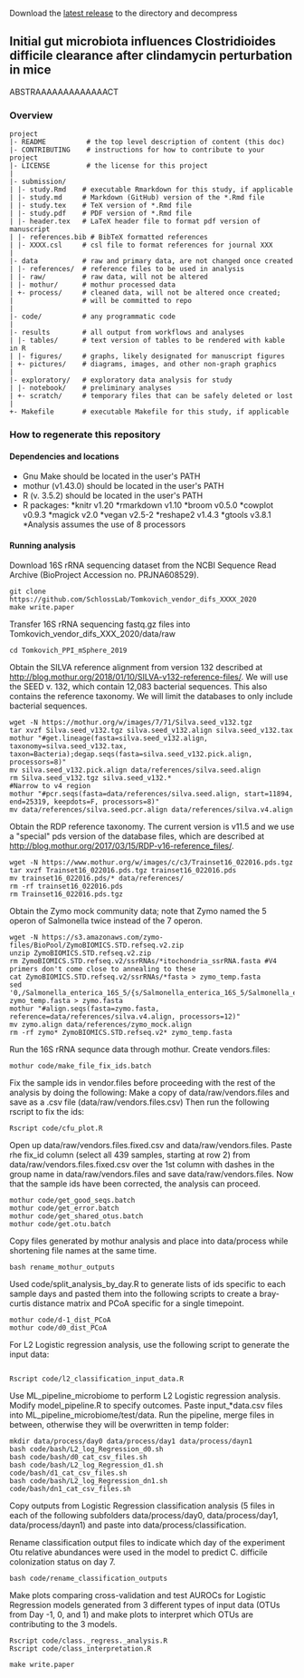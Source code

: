 Download the [latest release](https://github.com/SchlossLab/new_project/releases/latest) to the directory and decompress


## Initial gut microbiota influences Clostridioides difficile clearance after clindamycin perturbation in mice

ABSTRAAAAAAAAAAAAACT




### Overview

	project
	|- README          # the top level description of content (this doc)
	|- CONTRIBUTING    # instructions for how to contribute to your project
	|- LICENSE         # the license for this project
	|
	|- submission/
	| |- study.Rmd    # executable Rmarkdown for this study, if applicable
	| |- study.md     # Markdown (GitHub) version of the *.Rmd file
	| |- study.tex    # TeX version of *.Rmd file
	| |- study.pdf    # PDF version of *.Rmd file
	| |- header.tex   # LaTeX header file to format pdf version of manuscript
	| |- references.bib # BibTeX formatted references
	| |- XXXX.csl     # csl file to format references for journal XXX
	|
	|- data           # raw and primary data, are not changed once created
	| |- references/  # reference files to be used in analysis
	| |- raw/         # raw data, will not be altered
	| |- mothur/      # mothur processed data
	| +- process/     # cleaned data, will not be altered once created;
	|                 # will be committed to repo
	|
	|- code/          # any programmatic code
	|
	|- results        # all output from workflows and analyses
	| |- tables/      # text version of tables to be rendered with kable in R
	| |- figures/     # graphs, likely designated for manuscript figures
	| +- pictures/    # diagrams, images, and other non-graph graphics
	|
	|- exploratory/   # exploratory data analysis for study
	| |- notebook/    # preliminary analyses
	| +- scratch/     # temporary files that can be safely deleted or lost
	|
	+- Makefile       # executable Makefile for this study, if applicable


### How to regenerate this repository

#### Dependencies and locations
* Gnu Make should be located in the user's PATH
* mothur (v1.43.0) should be located in the user's PATH
* R (v. 3.5.2) should be located in the user's PATH
* R packages:
  *knitr v1.20
  *rmarkdown v1.10
  *broom v0.5.0
  *cowplot v0.9.3
  *magick v2.0
  *vegan v2.5-2
  *reshape2 v1.4.3
  *gtools v3.8.1
*Analysis assumes the use of 8 processors  


#### Running analysis
Download 16S rRNA sequencing dataset from the NCBI Sequence Read Archive (BioProject Accession no. PRJNA608529).
```
git clone https://github.com/SchlossLab/Tomkovich_vendor_difs_XXXX_2020
make write.paper
```
Transfer 16S rRNA sequencing fastq.gz files into Tomkovich_vendor_difs_XXX_2020/data/raw
```
cd Tomkovich_PPI_mSphere_2019
```
Obtain the SILVA reference alignment from version 132 described at http://blog.mothur.org/2018/01/10/SILVA-v132-reference-files/. We will use the SEED v. 132, which contain 12,083 bacterial sequences. This also contains the reference taxonomy. We will limit the databases to only include bacterial sequences.
```
wget -N https://mothur.org/w/images/7/71/Silva.seed_v132.tgz
tar xvzf Silva.seed_v132.tgz silva.seed_v132.align silva.seed_v132.tax
mothur "#get.lineage(fasta=silva.seed_v132.align, taxonomy=silva.seed_v132.tax, taxon=Bacteria);degap.seqs(fasta=silva.seed_v132.pick.align, processors=8)"
mv silva.seed_v132.pick.align data/references/silva.seed.align
rm Silva.seed_v132.tgz silva.seed_v132.*
#Narrow to v4 region
mothur "#pcr.seqs(fasta=data/references/silva.seed.align, start=11894, end=25319, keepdots=F, processors=8)"
mv data/references/silva.seed.pcr.align data/references/silva.v4.align
```
Obtain the RDP reference taxonomy. The current version is v11.5 and we use a "special" pds version of the database files, which are described at http://blog.mothur.org/2017/03/15/RDP-v16-reference_files/.
```
wget -N https://www.mothur.org/w/images/c/c3/Trainset16_022016.pds.tgz
tar xvzf Trainset16_022016.pds.tgz trainset16_022016.pds
mv trainset16_022016.pds/* data/references/
rm -rf trainset16_022016.pds
rm Trainset16_022016.pds.tgz
```
Obtain the Zymo mock community data; note that Zymo named the 5 operon of Salmonella twice instead of the 7 operon.
```
wget -N https://s3.amazonaws.com/zymo-files/BioPool/ZymoBIOMICS.STD.refseq.v2.zip
unzip ZymoBIOMICS.STD.refseq.v2.zip
rm ZymoBIOMICS.STD.refseq.v2/ssrRNAs/*itochondria_ssrRNA.fasta #V4 primers don't come close to annealing to these
cat ZymoBIOMICS.STD.refseq.v2/ssrRNAs/*fasta > zymo_temp.fasta
sed '0,/Salmonella_enterica_16S_5/{s/Salmonella_enterica_16S_5/Salmonella_enterica_16S_7/}' zymo_temp.fasta > zymo.fasta
mothur "#align.seqs(fasta=zymo.fasta, reference=data/references/silva.v4.align, processors=12)"
mv zymo.align data/references/zymo_mock.align
rm -rf zymo* ZymoBIOMICS.STD.refseq.v2* zymo_temp.fasta
```
Run the 16S rRNA sequnce data through mothur.
Create vendors.files:
```
mothur code/make_file_fix_ids.batch
```
Fix the sample ids in vendor.files before proceeding with the rest of the analysis by doing the following:
Make a copy of data/raw/vendors.files and save as a .csv file (data/raw/vendors.files.csv)
Then run the following rscript to fix the ids:
```
Rscript code/cfu_plot.R
```
Open up data/raw/vendors.files.fixed.csv and data/raw/vendors.files. Paste rhe fix_id column (select all 439 samples, starting at row 2) from data/raw/vendors.files.fixed.csv over the 1st column with dashes in the group name in data/raw/vendors.files and save data/raw/vendors.files. Now that the sample ids have been corrected, the analysis can proceed.
```
mothur code/get_good_seqs.batch
mothur code/get_error.batch
mothur code/get_shared_otus.batch
mothur code/get.otu.batch
```
Copy files generated by mothur analysis and place into data/process while shortening file names at the same time.
```
bash rename_mothur_outputs
```

Used code/split_analysis_by_day.R to generate lists of ids specific to each sample days and pasted them into the following scripts to create a bray-curtis distance matrix and PCoA specific for a single timepoint.
```
mothur code/d-1_dist_PCoA
mothur code/d0_dist_PCoA
```

For L2 Logistic regression analysis, use the following script to generate the input data:
```

Rscript code/l2_classification_input_data.R
```
Use ML_pipeline_microbiome to perform L2 Logistic regression analysis. Modify model_pipeline.R to specify outcomes. Paste input_*data.csv files into ML_pipeline_microbiome/test/data. Run the pipeline, merge files in between, otherwise they will be overwritten in temp folder:
```
mkdir data/process/day0 data/process/day1 data/process/dayn1
bash code/bash/L2_log_Regression_d0.sh
bash code/bash/d0_cat_csv_files.sh
bash code/bash/L2_log_Regression_d1.sh
code/bash/d1_cat_csv_files.sh
bash code/bash/L2_log_Regression_dn1.sh
code/bash/dn1_cat_csv_files.sh
```
Copy outputs from Logistic Regression classification analysis (5 files in each of the following subfolders data/process/day0, data/process/day1, data/process/dayn1) and paste into data/process/classification.

Rename classification output files to indicate which day of the experiment Otu relative abundances were used in the model to predict C. difficile colonization status on day 7.
```
bash code/rename_classification_outputs
```
Make plots comparing cross-validation and test AUROCs for Logistic Regression models generated from 3 different types of input data (OTUs from Day -1, 0, and 1) and make plots to interpret which OTUs are contributing to the 3 models.
```
Rscript code/class._regress._analysis.R
Rscript code/class_interpretation.R
```

```
make write.paper
```
